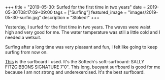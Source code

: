 +++
title =  "2019-05-30: Surfed for the first time in two years"
date = 2019-05-30T08:17:09+09:00
tags = ["Surfing"]
featured_image = "images/2019-05-30-surfin.jpg"
description = "Stoked!"
+++

Yesterday, I surfed for the first time in two years.
The waves were waist high and very good for me.
The water temperature was still a little cold and
I needed a wetsuit.

Surfing after a long time was very pleasant and fun,
I felt like going to keep surfing from now on.

<!--
サーフィンを２年ぶりにしました。
波は腰くらいのサイズでした。
水温はまだ少しだけ冷たくて、ウェットスーツが必要でした。

久しぶりにするサーフィンはとても気持ちが良くて、
これからもサーフィンを続けていこうという気持ちになりました。
-->

[This](https://www.softechsoftboards.com/products/sally-fitzgibbons?variant=15925379956825) is the surfboard I used.
It's the Softech's soft-surfboard: SALLY FITZGIBBONS SIGNATURE 7'0".
This long, buoyant surfboard is good for me
because I am not strong and underexercised.
It's the best surfboard.

<!--
使ったサーフボードはこれです。
Softech のソフトボード、SALLY FITZGIBBONS SIGNATURE モデル 7.0 feet です。
私は体力がないので、長くて浮力のあるサーフボードがあっています。
-->
